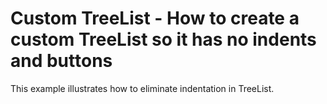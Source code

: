 # Custom TreeList - How to create a custom TreeList so it has no indents and buttons


<p>This example illustrates how to eliminate indentation in TreeList.</p>

<br/>


